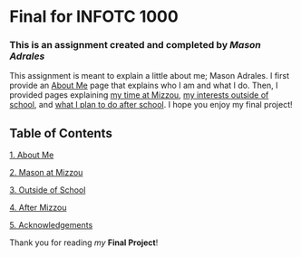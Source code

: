 # Final for INFOTC 1000
### This is an assignment created and completed by _Mason Adrales_

This assignment is meant to explain a little about me; Mason Adrales. I first provide an [About Me](AboutMe.md) page that explains who I am and what I do. Then, I provided pages explaining [my time at Mizzou](MasonatMizzou.md), [my interests outside of school](OutsideofSchool.md), and [what I plan to do after school](AfterSchool.md). I hope you enjoy my final project!

## Table of Contents
[1. About Me](AboutMe.md)

[2. Mason at Mizzou](MasonatMizzou.md)

[3. Outside of School](OutsideofSchool.md)

[4. After Mizzou](AfterSchool.md)

[5. Acknowledgements](acknowledgements.md)

Thank you for reading _my_ **Final Project**! 
